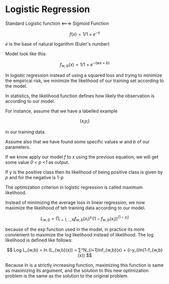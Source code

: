 # Logistic Regression

Standard Logistic function <===> Sigmoid Function

$$
f(x) = 1/{1+e^{-x}}
$$

*e* is the base of natural logarithm (Euler's number)

Model look like this:

$$
f_{w,b}(x) = 1/{1+e^{-(wx+b)}}
$$

In logistic regression instead of using a squared loss and trying to minimize the empirical risk, 
we minimize the likelihood of our training set according to the model.

In statistics, the likelihood function defines how likely the observation is according to our model.

For instance, assume that we have a labelled example 

$$
(x_{i}y_{i})
$$

in our training data.

Assume also that we have found some specific values *w* and *b* of our parameters.

If we know apply our model *f* to *x* using the previous equation, we will get some value *0 < p <1* as output.

If y is the positive class then its likelihood of being positive class is given by *p* and for the negative is 1-*p*

The optimization criterion in logistic regression is called maximum likelihood.

Instead of minimizing the average loss in linear regression, we now maximize the likelihood of teh training data according to our model.

$$
L_{w,b} = ∏_{i=1,..,N}f_{w,b}(x_i)^{y_i}(1-f_{w,b}(x_i))^{(1-y_i)}
$$

because of the exp function used in the model, in practice its more convienient to maximize the log likelihood instead of likelihood. The log likelihood is defined like follows:

$$
Log L_{w,b} = ln (L_{w,b}(x))
            = ∑^N_{i=1}lnf_{w,b}(x) + (i-y_i)ln(1-f_{w,b}(x))
$$

Because *ln* is a strictly increasing function, maximizing this function is same as maximizing its argument, and the solution to this new optimization problem is the same as the solution to the original problem.


